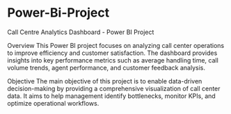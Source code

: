 # Power-Bi-Project
Call Centre Analytics Dashboard - Power BI Project


Overview
This Power BI project focuses on analyzing call center operations to improve efficiency and customer satisfaction. The dashboard provides insights into key performance metrics such as average handling time, call volume trends, agent performance, and customer feedback analysis.

Objective
The main objective of this project is to enable data-driven decision-making by providing a comprehensive visualization of call center data. It aims to help management identify bottlenecks, monitor KPIs, and optimize operational workflows.

